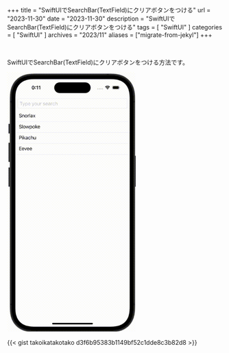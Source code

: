 +++
title = "SwiftUIでSearchBar(TextField)にクリアボタンをつける"
url = "2023-11-30"
date = "2023-11-30"
description = "SwiftUIでSearchBar(TextField)にクリアボタンをつける"
tags = [
  "SwiftUI"
]
categories = [
  "SwiftUI"
]
archives = "2023/11"
aliases = ["migrate-from-jekyl"]
+++

<br>

SwiftUIでSearchBar(TextField)にクリアボタンをつける方法です。

<img src="2023-11-30.gif" width="300px" alt="SwiftUIでSearchBar(TextField)にクリアボタンをつける">

{{< gist takoikatakotako d3f6b95383b1149bf52c1dde8c3b82d8 >}}
